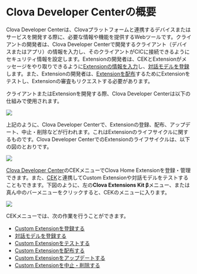 <!-- Note! This content includes shared parts. Therefore, when you update this, you should beware of synchronization. -->

<!-- Start of the shared content: DeveloperConsoleOverview -->

# Clova Developer Centerの概要

Clova Developer Centerは、Clovaプラットフォームと連携するデバイスまたはサービスを開発する際に、必要な情報や機能を提供するWebツールです。クライアントの開発者は、Clova Developer Centerで開発するクライアント（デバイスまたはアプリ）の情報を入力し、そのクライアントがCICに接続できるようにセキュリティ情報を設定します。Extensionの開発者は、CEKとExtensionがメッセージをやり取りできるように[Extensionの情報を入力](/DevConsole/Guides/Register_Custom_Extension.md)し、[対話モデルを登録](/DevConsole/Guides/Register_Interaction_Model.md)します。また、Extensionの開発者は、[Extensionを配布](/DevConsole/Guides/Deploy_Custom_Extension.md)するためにExtensionをテストし、Extensionの審査もリクエストする必要があります。

クライアントまたはExtensionを開発する際、Clova Developer Centerは以下の仕組みで使用されます。

![](/DevConsole/Assets/Images/DevConsole-Concept_Diagram.png)

上記のように、Clova Developer Centerで、Extensionの登録、配布、アップデート、中止・削除などが行われます。これはExtensionのライフサイクルに関するものです。Clova Developer CenterでのExtensionのライフサイクルは、以下の図のとおりです。

![](/DevConsole/Assets/Images/DevConsole-Extension_LifeCycle.png)

<!-- End of the shared content -->

[Clova Developer Center](/DevConsole/ClovaDevConsole_Overview.md)のCEKメニューでClova Home Extensionを登録・管理できます。また、[CEK](/Develop/CEK_Overview.md#WhatisCEK)と連携してCustom Extensionや対話モデルをテストすることもできます。下図のように、左の**Clova Extensions Kit β**メニュー、または真ん中のバーメニューをクリックすると、CEKのメニューに入ります。

![](/DevConsole/Assets/Images/DevConsole-Entering_CEK_Menu.png)

CEKメニューでは、次の作業を行うことができます。

* [Custom Extensionを登録する](/DevConsole/Guides/Register_Custom_Extension.md)
* [対話モデルを登録する](/DevConsole/Guides/Register_Interaction_Model.md)
* [Custom Extensionをテストする](/DevConsole/Guides/Test_Custom_Extension.md)
* [Custom Extensionを配布する](/DevConsole/Guides/Deploy_Custom_Extension.md)
* [Custom Extensionをアップデートする](/DevConsole/Guides/Update_Custom_Extension.md)
* [Custom Extensionを中止・削除する](/DevConsole/Guides/Remove_Custom_Extension.md)
